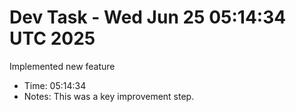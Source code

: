 # Dev Task - Wed Jun 25 05:14:34 UTC 2025
Implemented new feature
- Time: 05:14:34
- Notes: This was a key improvement step.
